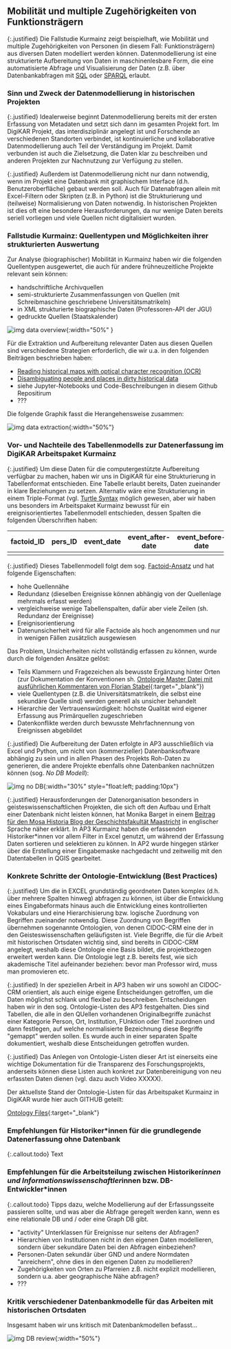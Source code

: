 ## Mobilität und multiple Zugehörigkeiten von Funktionsträgern

{:.justified}
Die Fallstudie Kurmainz zeigt beispielhaft, wie Mobilität und multiple Zugehörigkeiten von Personen (in diesem Fall: Funktionsträgern) aus diversen Daten modelliert werden können. Datenmodellierung ist eine strukturierte Aufbereitung von Daten in maschinenlesbare Form, die eine automatisierte Abfrage und Visualisierung der Daten (z.B. über Datenbankabfragen mit [SQL](https://en.wikipedia.org/wiki/SQL) oder [SPARQL](https://en.wikipedia.org/wiki/SPARQL) erlaubt.

### Sinn und Zweck der Datenmodellierung in historischen Projekten

{:.justified}
Idealerweise beginnt Datenmodellierung bereits mit der ersten Erfassung von Metadaten und setzt sich dann im gesamten Projekt fort. Im DigiKAR Projekt, das interdisziplinär angelegt ist und Forschende an verschiedenen Standorten verbindet, ist kontinuierliche und kollaborative Datenmodellierung auch Teil der Verständigung im Projekt. Damit verbunden ist auch die Zielsetzung, die Daten klar zu beschreiben und anderen Projekten zur Nachnutzung zur Verfügung zu stellen.

{:.justified}
Außerdem ist Datenmodellierung nicht nur dann notwendig, wenn im Projekt eine Datenbank mit graphischem Interface (d.h. Benutzeroberfläche) gebaut werden soll. Auch für Datenabfragen allein mit Excel-Filtern oder Skripten (z.B. in Python) ist die Strukturierung und (teilweise) Normalisierung von Daten notwendig. In historischen Projekten ist dies oft eine besondere Herausforderungen, da nur wenige Daten bereits seriell vorliegen und viele Quellen nicht digitalisiert wurden.

### Fallstudie Kurmainz: Quellentypen und Möglichkeiten ihrer strukturierten Auswertung

Zur Analyse (biographischer) Mobilität in Kurmainz haben wir die folgenden Quellentypen ausgewertet, die auch für andere frühneuzeitliche Projekte relevant sein können:

- handschriftliche Archivquellen
- semi-strukturierte Zusammenfassungen von Quellen (mit Schreibmaschine geschriebene Universitätsmatrikeln)
- in XML strukturierte biographische Daten (Professoren-API der JGU)
- gedruckte Quellen (Staatskalender)

![img data overview](../assets/DataOverview.png){:width="50%" }

Für die Extraktion und Aufbereitung relevanter Daten aus diesen Quellen sind verschiedene Strategien erforderlich, die wir u.a. in den folgenden Beiträgen beschrieben haben:

- [Reading historical maps with optical character recognition (OCR)](https://insulae.hypotheses.org/485)
- [Disambiguating people and places in dirty historical data](https://insulae.hypotheses.org/333)
- siehe Jupyter-Notebooks und Code-Beschreibungen in diesem Github Repositirum
- ???

Die folgende Graphik fasst die Herangehensweise zusammen:

![img data extraction](../assets/DataExtraction.png){:width="50%"}

### Vor- und Nachteile des Tabellenmodells zur Datenerfassung im DigiKAR Arbeitspaket Kurmainz

{:.justified}
Um diese Daten für die computergestützte Aufbereitung verfügbar zu machen, haben wir uns in DigiKAR für eine Strukturierung in Tabellenformat entschieden. Eine Tabelle erlaubt bereits, Daten zueinander in klare Beziehungen zu setzen. Alternativ wäre eine Strukturierung in einem Triple-Format (vgl. [Turtle Syntax](https://en.wikipedia.org/wiki/Turtle_(syntax)) möglich gewesen, aber wir haben uns besonders im Arbeitspaket Kurmainz bewusst für ein ereignisorientiertes Tabellenmodell entschieden, dessen Spalten die folgenden Überschriften haben:

| factoid_ID | pers_ID | event_date | event_after-date | event_before-date | event_start | event_end | event_type | pers_name | pers_title | pers_function | place_name | inst_name | rel_pers | alternative_names | source_quotations | additional_info | comment | source | source_site | info_dump |
|------------|---------|------------|------------------|-------------------|-------------|-----------|------------|-----------|------------|---------------|------------|-----------|----------|-------------------|-------------------|-----------------|---------|--------|-------------|-----------|
| | | | | | | | | | | | | | | | | | | | | |

{:.justified}
Dieses Tabellenmodell folgt dem sog. [Factoid-Ansatz](https://www.kcl.ac.uk/factoid-prosopography/ontology) und hat folgende Eigenschaften:

- hohe Quellennähe
- Redundanz (dieselben Ereignisse können abhängig von der Quellenlage mehrmals erfasst werden)
- vergleichweise wenige Tabellenspalten, dafür aber viele Zeilen (sh. Redundanz der Ereignisse)
- Ereignisorientierung
- Datenunsicherheit wird für alle Factoide als hoch angenommen und nur in wenigen Fällen zusätzlich ausgewiesen

Das Problem, Unsicherheiten nicht vollständig erfassen zu können, wurde durch die folgenden Ansätze gelöst:

- Teils Klammern und Fragezeichen als bewusste Ergänzung hinter Orten (zur Dokumentation der Konventionen sh. [Ontologie Master Datei mit ausführlichen Kommentaren von Florian Stabel](https://github.com/ieg-dhr/DigiKAR/tree/main/OntologyFiles){:target="_blank"})
- viele Quellentypen (z.B. die Universitätsmatrikeln, die selbst eine sekundäre Quelle sind) werden generell als unsicher behandelt
- Hierarchie der Vertrauenswürdigkeit: höchste Qualität wird eigener Erfassung aus Primärquellen zugeschrieben
- Datenkonflikte werden durch bewusste Mehrfachnennung von Ereignissen abgebildet

{:.justified}
Die Aufbereitung der Daten erfolgte in AP3 ausschließlich via Excel und Python, um nicht von (kommerzieller) Datenbanksoftware abhängig zu sein und in allen Phasen des Projekts Roh-Daten zu generieren, die andere Projekte ebenfalls ohne Datenbanken nachnützen können (sog. *No DB Modell*):

![img no DB](../assets/NoDB.png){:width="30%" style="float:left; padding:10px"}

{:.justified}
Herausforderungen der Datenorganisation besonders in geisteswissenschaftlichen Projekten, die sich oft den Aufbau und Erhalt einer Datenbank nicht leisten können, hat Monika Barget in einem [Beitrag für den Mosa Historia Blog der Geschichtsfakultät Maastricht](https://fasos-research.nl/mosahistoria/blog/) in englischer Sprache näher erklärt. In AP3 Kurmainz haben die erfassenden Historiker*innen vor allem Filter in Excel genutzt, um während der Erfassung Daten sortieren und selektieren zu können. In AP2 wurde hingegen stärker über die Erstellung einer Eingabemaske nachgedacht und zeitweilig mit den Datentabellen in QGIS gearbeitet.
  
### Konkrete Schritte der Ontologie-Entwicklung (Best Practices)

{:.justified}
Um die in EXCEL grundständig geordneten Daten komplex (d.h. über mehrere Spalten hinweg) abfragen zu können, ist über die Entwicklung eines Eingabeformats hinaus auch die Entwicklung eines kontrollierten Vokabulars und eine Hierarchisierung bzw. logische Zuordnung von Begriffen zueinander notwendig. Diese Zuordnung von Begriffen übernehmen sogenannte Ontologien, von denen CIDOC-CRM eine der in den Geisteswissenschaften geläufigsten ist. Viele Begriffe, die für die Arbeit mit historischen Ortsdaten wichtig sind, sind bereits in CIDOC-CRM angelegt, weshalb diese Ontologie eine Basis bildet, die projektbezogen erweitert werden kann. Die Ontologie legt z.B. bereits fest, wie sich akademische Titel aufeinander beziehen: bevor man Professor wird, muss man promovieren etc.

{:.justified}
In der speziellen Arbeit in AP3 haben wir uns sowohl an CIDOC-CRM orientiert, als auch einige eigene Entscheidungen getroffen, um die Daten möglichst schlank und flexibel zu beschreiben. Entscheidungen haben wir in den sog. Ontologie-Listen des AP3 festgehalten. Dies sind Tabellen, die alle in den QUellen vorhandenen Originalbegriffe zunächst einer Kategorie Person, Ort, Institution, FUnktion oder Titel zuordnen und dann festlegen, auf welche normalisierte Bezeichnung diese Begriffe "gemappt" werden sollen. Es wurde auch in einer separaten Spalte dokumentiert, weshalb diese Entscheidungen getroffen wurden.

{:.justified}
Das Anlegen von Ontologie-Listen dieser Art ist einerseits eine wichtige Dokumentation für die Transparenz des Forschungsprojekts, anderseits können diese Listen auch konkret zur Datenbereinigung von neu erfassten Daten dienen (vgl. dazu auch Video XXXXX).

Der aktuellste Stand der Ontologie-Listen für das Arbeitspaket Kurmainz in DigiKAR wurde hier auch GITHUB geteilt:

[Ontology Files](https://github.com/ieg-dhr/DigiKAR/tree/main/OntologyFiles){:target="_blank"}
                                                                                 
### Empfehlungen für Historiker*innen für die grundlegende Datenerfassung ohne Datenbank

{:.callout.todo}
Text
                                                                                 
### Empfehlungen für die Arbeitsteilung zwischen Historiker*innen und Informationswissenschaftler*innen bzw. DB-Entwickler*innen

{:.callout.todo}
Tipps dazu, welche Modellierung auf der Erfassungsseite passieren sollte, und was aber die Abfrage geregelt werden kann, wenn es eine relationale DB und / oder eine Graph DB gibt.

- "activity" Unterklassen für Ereignisse nur seitens der Abfragen?
- Hierarchien von Institutionen nicht in den eigenen Daten modellieren, sondern über sekundäre Daten bei den Abfragen einbeziehen?
- Personen-Daten sekundär über GND und andere Normdaten "anreichern", ohne dies in den eigenen Daten zu modellieren?
- Zugehörigkeiten von Orten zu Pfarreien z.B. nicht explizit modellieren, sondern u.a. aber geographische Nähe abfragen?
- ???
                                         
### Kritik verschiedener Datenbankmodelle für das Arbeiten mit historischen Ortsdaten

Insgesamt haben wir uns kritisch mit Datenbankmodellen befasst…

![img DB review](../assets/DBReview.png){:width="50%"}
